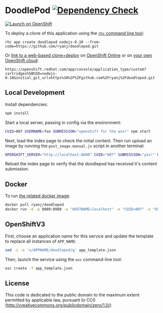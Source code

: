 # DoodlePod [![Dependency Check](http://img.shields.io/david/ryanj/doodlepod.svg)](https://david-dm.org/ryanj/doodlepod)

[![Launch on OpenShift](https://launch-shifter.rhcloud.com/launch.svg)](https://openshift.redhat.com/app/console/application_type/custom?cartridges%5B%5D=nodejs-0.10&initial_git_url=https%3A%2F%2Fgithub.com%2Fryanj%2Fdoodlepod.git&name=doodlepod)

To deploy a clone of this application using the [`rhc` command line tool](http://rubygems.org/gems/rhc):

    rhc app create doodlepod nodejs-0.10 --from-code=https://github.com/ryanj/doodlepod.git
    
Or [link to a web-based clone+deploy](https://openshift.redhat.com/app/console/application_type/custom?cartridges%5B%5D=nodejs-0.10&initial_git_url=https%3A%2F%2Fgithub.com%2Fryanj%2Fdoodlepod.git) on [OpenShift Online](http://OpenShift.com) or on [your own OpenShift cloud](http://openshift.github.io): 

    https://openshift.redhat.com/app/console/application_type/custom?cartridges%5B%5D=nodejs-0.10&initial_git_url=https%3A%2F%2Fgithub.com%2Fryanj%2Fdoodlepod.git

## Local Development
Install dependencies:

```bash
npm install
```

Start a local server, passing in config via the environment:

```bash
CUID=007 USERNAME=foo SUBMISSION="openshift for the win!" npm start
```

Next, load the index page to check the initial content.  Then run upload an image by running the `post_image.manual.js` script in another terminal:

```bash
OPENSHIFT_SERVER="http://localhost:8080" CUID="007" SUBMISSION="yes!" USERNAME="joe" node post_image.manual.js
```

Reload the index page to verify that the doodlepod has received it's content submission.

## Docker
To run [the related docker image](https://registry.hub.docker.com/u/ryanj/doodlepod/):

```bash
docker pull ryanj/doodlepod
docker run -d -p 8080:8080 -e "HOSTNAME=localhost" -e "CUID=007" -e "USERNAME=user007" -e "SUBMISSION=openshift for the win!" ryanj/doodlepod
```

## OpenShiftV3
First, choose an application name for this service and update the template to replace all instances of `APP_NAME`:

```bash
sed -i -e 's/APPNAME/doodlepod/g' app_template.json
```

Then, launch the service using the `osc` command-line tool:
```bash
osc create -f app_template.json
```

## License
This code is dedicated to the public domain to the maximum extent permitted by applicable law, pursuant to CC0 (http://creativecommons.org/publicdomain/zero/1.0/)
